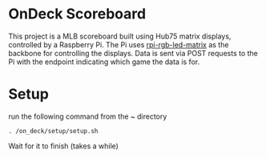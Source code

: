 # OnDeck Scoreboard
This project is a MLB scoreboard built using Hub75 matrix displays, controlled by a Raspberry Pi. The Pi uses [rpi-rgb-led-matrix](https://github.com/hzeller/rpi-rgb-led-matrix) as the backbone for controlling the displays. Data is sent via POST requests to the Pi with the endpoint indicating which game the data is for.

# Setup
run the following command from the ~ directory
```
. /on_deck/setup/setup.sh
```
Wait for it to finish (takes a while)